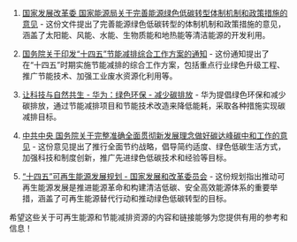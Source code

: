 1. [国家发展改革委 国家能源局关于完善能源绿色低碳转型体制机制和政策措施的意见](https://www.gov.cn/zhengce/zhengceku/2022-02/11/content_5673015.htm) - 这份文件提出了完善能源绿色低碳转型的体制机制和政策措施的意见，涵盖了太阳能、风能、水能、生物质能和地热能等清洁能源的开发利用。

2. [国务院关于印发“十四五”节能减排综合工作方案的通知](https://www.gov.cn/zhengce/content/2022-01/24/content_5670202.htm) - 这份通知提出了在“十四五”时期实施节能减排的综合工作方案，包括重点行业绿色升级工程、推广节能技术、加强工业废水资源化利用等。

3. [让科技与自然共生 - 华为：绿色环保 - 减少碳排放](https://www.huawei.com/minisite/tech-4-better-planet/cn/reducing-carbon-emissions.html) - 华为提倡绿色环保和减少碳排放，通过节能减排项目和节能技术改造来降低能耗，采取各种措施实现碳减排目标。

4. [中共中央 国务院关于完整准确全面贯彻新发展理念做好碳达峰碳中和工作的意见](https://www.gov.cn/gongbao/content/2021/content_5649728.htm) - 这份意见提出了推行全面节约战略，倡导简约适度、绿色低碳生活方式，加强科技和制度创新，推广先进绿色低碳技术和经验等目标。

5. [“十四五”可再生能源发展规划 - 国家发展和改革委员会](https://www.ndrc.gov.cn/xxgk/zcfb/ghwb/202206/P020220601501054858882.pdf) - 这份规划指出推动可再生能源发展是推进能源革命和构建清洁低碳、安全高效能源体系的重要举措，涵盖了可再生能源替代行动和推动绿色低碳转型的目标。

希望这些关于可再生能源和节能减排资源的内容和链接能够为您提供有用的参考和信息！
